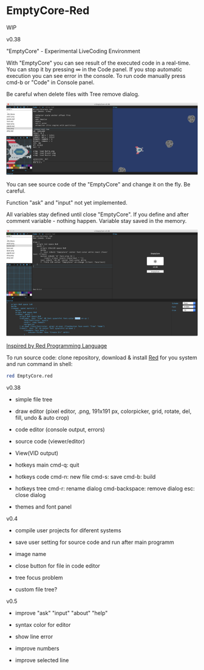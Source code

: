 # EmptyCore-Red

WIP

v0.38

"EmptyCore" - Experimental LiveCoding Environment

With "EmptyCore" you can see result of the executed code in a real-time.
You can stop it by pressing ∞ in the Code panel.
If you stop automatic execution you can see error in the console.
To run code manually press cmd-b or "Code" in Console panel.

Be careful when delete files with Tree remove dialog.

![Screenshot](screenshot/screenshot1.png)

You can see source code of the "EmptyCore" and change it on the fly. Be careful.

Function "ask" and "input" not yet implemented.

All variables stay defined until close "EmptyCore". If you define and after comment variable - nothing happen. Variable stay saved in the memory.

![Screenshot](screenshot/screenshot2.png)

[Inspired by Red Programming Language](https://www.red-lang.org)

To run source code: clone repository, download & install [Red](https://www.red-lang.org/p/download.html) for you system and run command in shell:

``` bash
red EmptyCore.red
```

v0.38

- simple file tree

- draw editor (pixel editor, .png, 191x191 px, colorpicker, grid, rotate, del, fill, undo & auto crop)

- code editor (console output, errors)

- source code (viewer/editor)

- View(VID output)

- hotkeys main cmd-q: quit

- hotkeys code cmd-n: new file cmd-s: save cmd-b: build

- hotkeys tree cmd-r: rename dialog cmd-backspace: remove dialog esc: close dialog

- themes and font panel

v0.4

- compile user projects for diferent systems

- save user setting for source code and run after main programm

-  image name

- close button for file in code editor

- tree focus problem

- custom file tree?

v0.5

- improve "ask" "input" "about" "help"

- syntax color for editor

- show line error

- improve numbers

- improve selected line




